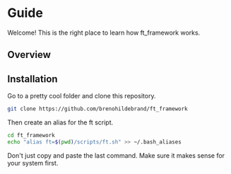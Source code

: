 # Guide

Welcome! This is the right place to learn how ft_framework works.

## Overview


## Installation

Go to a pretty cool folder and clone this repository.

```bash
git clone https://github.com/brenohildebrand/ft_framework
```

Then create an alias for the ft script.

```bash
cd ft_framework
echo "alias ft=$(pwd)/scripts/ft.sh" >> ~/.bash_aliases
```

Don't just copy and paste the last command. Make sure it makes sense for your system first.

##
